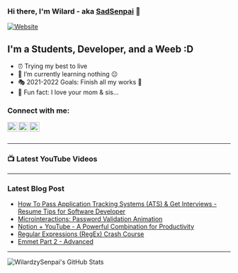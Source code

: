 ### Hi there, I'm Wilard - aka [SadSenpai][website] 👋 

[![Website](https://img.shields.io/website?label=milfsupremacy.tk&style=for-the-badge&url=https%3A%2F%2Fwww.milfsupremacy.tk)](https://www.milfsupremacy.tk)

## I'm a Students, Developer, and a Weeb :D

- ⏰ Trying my best to live
- 🎴 I’m currently learning nothing 😐
- 🎭 2021-2022 Goals: Finish all my works 🙂
- 🎉 Fun fact: I love your mom & sis...

### Connect with me:

[<img align="left" alt="www.milfsupremacy.tk" width="22px" src="https://www.milfsupremacy.tk/logo.png" />][website]
[<img align="left" alt="SadSenpai | YouTube" width="22px" src="https://cdn.jsdelivr.net/npm/simple-icons@v3/icons/youtube.svg" />][youtube]
[<img align="left" alt="SkyAnime | Discord" width="22px" src="https://cdn.jsdelivr.net/npm/simple-icons@v3/icons/discord.svg" />][discord]

<br />
<br />

----

### 📺 Latest YouTube Videos
<!-- YOUTUBE:START -->
<!-- YOUTUBE:END -->

----
### Latest Blog Post
<!-- BLOG-POST-LIST:START -->
- [How To Pass Application Tracking Systems &lpar;ATS&rpar; &amp; Get Interviews - Resume Tips for Software Developer](https://dev.to/codestackr/how-to-pass-application-tracking-systems-ats-get-interviews-resume-tips-for-software-developer-4bmo)
- [Microinteractions: Password Validation Animation](https://dev.to/codestackr/microinteractions-password-validation-animation-5629)
- [Notion + YouTube - A Powerful Combination for Productivity](https://dev.to/codestackr/notion-youtube-a-powerful-combination-for-productivity-1def)
- [Regular Expressions &lpar;RegEx&rpar; Crash Course](https://dev.to/codestackr/regular-expressions-regex-crash-course-248n)
- [Emmet Part 2 - Advanced](https://dev.to/codestackr/emmet-part-2-advanced-4c65)
<!-- BLOG-POST-LIST:END -->

---

<img align="left" alt="WilardzySenpai's GitHub Stats" src="https://github-readme-stats.WilardzySenpai.vercel.app/api?username=WilardzySenpai&show_icons=true&hide_border=true" />

[website]: https://www.milfsupremacy.tk
[youtube]: https://youtube.com/wilardzysenpai
[discord]: https://discord.gg/JehBMxdef5